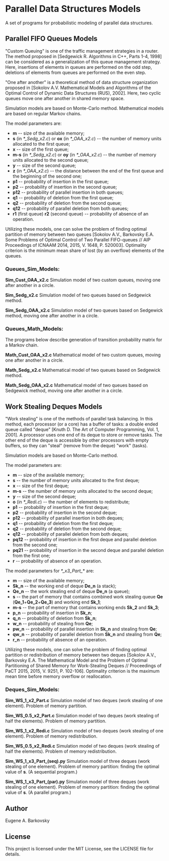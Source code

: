 # Parallel Data Structures Models

A set of programs for probabilistic modeling of parallel data structures.

## Parallel FIFO Queues Models

"Custom Queuing" is one of the traffic management strategies in a router. The method proposed in [Sedgewick R. Algorithms in C++, Parts 1-4, 1998] can be considered as a generalization of this queue management strategy. Here, insertions of elements in queues are performed on the odd step, deletions of elements from queues are performed on the even step.

"One after another" is a theoretical method of data structure organization proposed in [Sokolov A.V. Mathematical Models and Algorithms of the Optimal Control of Dynamic Data Structures (RUS), 2002]. Here, two cyclic queues move one after another in shared memory space.

Simulation models are based on Monte-Carlo method.
Mathematical models are based on regular Markov chains.

The model parameters are:

* **m** -- size of the available memory;
* **s** (in *\*_Sedg_x2.c*) or **ox** (in *\*_OAA_x2.c*) -- the number of memory units allocated to the first queue;
* **x** -- size of the first queue;
* **m-s** (in *\*_Sedg_x2.c*) or **oy** (in *\*_OAA_x2.c*) -- the number of memory units allocated to the second queue;
* **y** -- size of the second queue;
* **z** (in *\*_OAA_x2.c*) -- the distance between the end of the first queue and the beginning of the second one;
* **p1** -- probability of insertion in the first queue;
* **p2** -- probability of insertion in the second queue;
* **p12** -- probability of parallel insertion in both queues;
* **q1** -- probability of deletion from the first queue;
* **q2** -- probability of deletion from the second queue;
* **q12** -- probability of parallel deletion from both queues;
* **r1** (first queue) **r2** (second queue) -- probability of absence of an operation.

Utilizing these models, one can solve the problem of finding optimal partition of memory between two queues [Sokolov A.V., Barkovsky E.A. Some Problems of Optimal Control of Two Parallel FIFO-queues // AIP Proceedings of ICNAAM 2014, 2015, V. 1648, P. 520003]. Optimality criterion is the minimum mean share of lost (by an overflow) elements of the queues.

### Queues_Sim_Models:

**Sim_Cust_OAA_x2.c**
Simulation model of two custom queues, moving one after another in a circle.

**Sim_Sedg_x2.c**
Simulation model of two queues based on Sedgewick method.

**Sim_Sedg_OAA_x2.c**
Simulation model of two queues based on Sedgewick method, moving one after another in a circle.

### Queues_Math_Models:

The programs below describe generation of transition probability matrix for a Markov chain.

**Math_Cust_OAA_x2.c**
Mathematical model of two custom queues, moving one after another in a circle.

**Math_Sedg_x2.c**
Mathematical model of two queues based on Sedgewick method.

**Math_Sedg_OAA_x2.c**
Mathematical model of two queues based on Sedgewick method, moving one after another in a circle.

## Work Stealing Deques Models

"Work stealing" is one of the methods of parallel task balancing. In this method, each processor (or a core) has a buffer of tasks: a double ended queue called "deque" [Knuth D. The Art of Computer Programming, Vol. 1, 2001]. A processor uses one end of its deque to store or remove tasks. The other end of the deque is accessible by other processors with empty buffers, so they can "steal" (remove from the deque) "work" (tasks).

Simulation models are based on Monte-Carlo method.

The model parameters are:

* **m** -- size of the available memory;
* **s** -- the number of memory units allocated to the first deque;
* **x** -- size of the first deque;
* **m-s** -- the number of memory units allocated to the second deque;
* **y** -- size of the second deque;
* **o** (in *\*_Redi.c*) -- the number of elements to redistribute;
* **p1** -- probability of insertion in the first deque;
* **p2** -- probability of insertion in the second deque;
* **p12** -- probability of parallel insertion in both deques;
* **q1** -- probability of deletion from the first deque;
* **q2** -- probability of deletion from the second deque;
* **q12** -- probability of parallel deletion from both deques;
* **pq12** -- probability of insertion in the first deque and parallel deletion from the second one;
* **pq21** -- probability of insertion in the second deque and parallel deletion from the first one;
* **r** -- probability of absence of an operation.

The model parameters for *\*_x3_Part\_** are:

* **m** -- size of the available memory;
* **Sk_n** -- the working end of deque **De_n** (a stack);
* **Qe_n** -- the work stealing end of deque **De_n** (a queue);
* **s** -- the part of memory that contains combined work stealing queue **Qe** (**Qe_1**+**Qe_2**+**Qe_3**) and working end **Sk_1**;
* **m-s** -- the part of memory that contains working ends **Sk_2** and **Sk_3**;
* **p_n** -- probability of insertion in **Sk_n**;
* **q_n** -- probability of deletion from **Sk_n**;
* **w_n** -- probability of stealing from **Qe**;
* **pw_n** -- probability of parallel insertion in **Sk_n** and stealing from **Qe**;
* **qw_n** -- probability of parallel deletion from **Sk_n** and stealing from **Qe**;
* **r_n** -- probability of absence of an operation.

Utilizing these models, one can solve the problem of finding optimal partition or redistribution of memory between two deques [Sokolov A.V., Barkovsky E.A. The Mathematical Model and the Problem of Optimal Partitioning of Shared Memory for Work-Stealing Deques // Proceedings of PaCT 2015, 2015, V. 9251, P. 102-106]. Optimality criterion is the maximum mean time before memory overflow or reallocation.

### Deques_Sim_Models:

**Sim_WS_1_x2_Part.c**
Simulation model of two deques (work stealing of one element). Problem of memory partition.

**Sim_WS_0.5_x2_Part.c**
Simulation model of two deques (work stealing of half the elements). Problem of memory partition.

**Sim_WS_1_x2_Redi.c**
Simulation model of two deques (work stealing of one element). Problem of memory redistribution.

**Sim_WS_0.5_x2_Redi.c**
Simulation model of two deques (work stealing of half the elements). Problem of memory redistribution.

**Sim_WS_1_x3_Part_(seq).py**
Simulation model of three deques (work stealing of one element). Problem of memory partition: finding the optimal value of **s**. (A sequential program.)

**Sim_WS_1_x3_Part_(par).py**
Simulation model of three deques (work stealing of one element). Problem of memory partition: finding the optimal value of **s**. (A parallel program.)

## Author

Eugene A. Barkovsky

## License

This project is licensed under the MIT License, see the LICENSE file for details.
